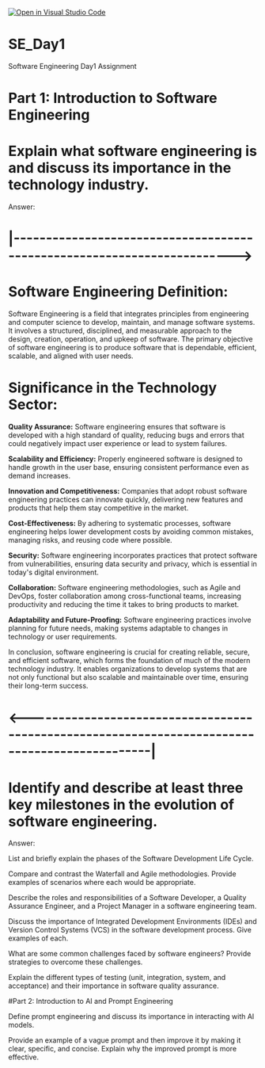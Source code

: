 [![Open in Visual Studio Code](https://classroom.github.com/assets/open-in-vscode-2e0aaae1b6195c2367325f4f02e2d04e9abb55f0b24a779b69b11b9e10269abc.svg)](https://classroom.github.com/online_ide?assignment_repo_id=15534845&assignment_repo_type=AssignmentRepo)
# SE_Day1
Software Engineering Day1 Assignment

# Part 1: Introduction to Software Engineering

# Explain what software engineering is and discuss its importance in the technology industry.
Answer:
# |------------------------------------------------------------------------>

# Software Engineering Definition: 
Software Engineering is a field that integrates principles from engineering and computer science to develop, maintain, and manage software systems. 
It involves a structured, disciplined, and measurable approach to the design, creation, operation, and upkeep of software. 
The primary objective of software engineering is to produce software that is dependable, efficient, scalable, and aligned with user needs.

# Significance in the Technology Sector:

**Quality Assurance:** Software engineering ensures that software is developed with a high standard of quality, 
reducing bugs and errors that could negatively impact user experience or lead to system failures.

**Scalability and Efficiency:** Properly engineered software is designed to handle growth in the user base, 
  ensuring consistent performance even as demand increases.

**Innovation and Competitiveness:** Companies that adopt robust software engineering practices can innovate quickly, 
delivering new features and products that help them stay competitive in the market.

**Cost-Effectiveness:** By adhering to systematic processes, software engineering helps lower development costs 
by avoiding common mistakes, managing risks, and reusing code where possible.

**Security:** Software engineering incorporates practices that protect software from vulnerabilities, 
ensuring data security and privacy, which is essential in today's digital environment.

**Collaboration:** Software engineering methodologies, such as Agile and DevOps, foster collaboration among cross-functional teams,
increasing productivity and reducing the time it takes to bring products to market.

**Adaptability and Future-Proofing:** Software engineering practices involve planning for future needs, 
making systems adaptable to changes in technology or user requirements.

In conclusion, software engineering is crucial for creating reliable, secure, and efficient software, 
which forms the foundation of much of the modern technology industry. 
It enables organizations to develop systems that are not only functional but also scalable and maintainable over time, ensuring their long-term success.

# <-----------------------------------------------------------------------------------------------|


# Identify and describe at least three key milestones in the evolution of software engineering.
Answer: 


List and briefly explain the phases of the Software Development Life Cycle.


Compare and contrast the Waterfall and Agile methodologies. Provide examples of scenarios where each would be appropriate.


Describe the roles and responsibilities of a Software Developer, a Quality Assurance Engineer, and a Project Manager in a software engineering team.


Discuss the importance of Integrated Development Environments (IDEs) and Version Control Systems (VCS) in the software development process. Give examples of each.


What are some common challenges faced by software engineers? Provide strategies to overcome these challenges.


Explain the different types of testing (unit, integration, system, and acceptance) and their importance in software quality assurance.


#Part 2: Introduction to AI and Prompt Engineering


Define prompt engineering and discuss its importance in interacting with AI models.


Provide an example of a vague prompt and then improve it by making it clear, specific, and concise. Explain why the improved prompt is more effective.

